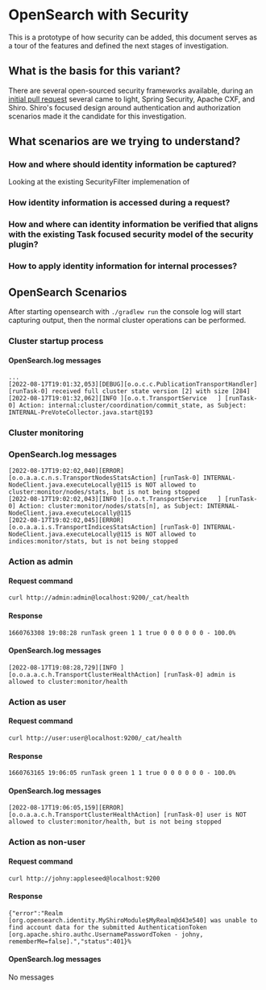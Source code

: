 # OpenSearch with Security

This is a prototype of how security can be added, this document serves as a tour of the features and defined the next stages of investigation.

## What is the basis for this variant?

There are several open-sourced security frameworks available, during an [initial pull request](https://github.com/opensearch-project/OpenSearch/pull/4028#issuecomment-1198385167) several came to light, Spring Security, Apache CXF, and Shiro. Shiro's focused design around authentication and authorization scenarios made it the candidate for this investigation.

## What scenarios are we trying to understand?

### How and where should identity information be captured?
Looking at the existing SecurityFilter implemenation of

### How identity information is accessed during a request?
### How and where can identity information be verified that aligns with the existing Task focused security model of the security plugin?
### How to apply identity information for internal processes?


## OpenSearch Scenarios

After starting opensearch with `./gradlew run` the console log will start capturing output, then the normal cluster operations can be performed.

### Cluster startup process
#### OpenSearch.log messages
```text
...
[2022-08-17T19:01:32,053][DEBUG][o.o.c.c.PublicationTransportHandler] [runTask-0] received full cluster state version [2] with size [284]
[2022-08-17T19:01:32,062][INFO ][o.o.t.TransportService   ] [runTask-0] Action: internal:cluster/coordination/commit_state, as Subject: INTERNAL-PreVoteCollector.java.start@193
```

### Cluster monitoring
### OpenSearch.log messages
```text
[2022-08-17T19:02:02,040][ERROR][o.o.a.a.c.n.s.TransportNodesStatsAction] [runTask-0] INTERNAL-NodeClient.java.executeLocally@115 is NOT allowed to cluster:monitor/nodes/stats, but is not being stopped
[2022-08-17T19:02:02,043][INFO ][o.o.t.TransportService   ] [runTask-0] Action: cluster:monitor/nodes/stats[n], as Subject: INTERNAL-NodeClient.java.executeLocally@115
[2022-08-17T19:02:02,045][ERROR][o.o.a.a.i.s.TransportIndicesStatsAction] [runTask-0] INTERNAL-NodeClient.java.executeLocally@115 is NOT allowed to indices:monitor/stats, but is not being stopped
```

### Action as admin

#### Request command
`curl http://admin:admin@localhost:9200/_cat/health`

#### Response
```text
1660763308 19:08:28 runTask green 1 1 true 0 0 0 0 0 0 - 100.0%
```

#### OpenSearch.log messages
```text
[2022-08-17T19:08:28,729][INFO ][o.o.a.a.c.h.TransportClusterHealthAction] [runTask-0] admin is allowed to cluster:monitor/health
```

### Action as user

#### Request command
`curl http://user:user@localhost:9200/_cat/health`

#### Response
```text
1660763165 19:06:05 runTask green 1 1 true 0 0 0 0 0 0 - 100.0%
```

#### OpenSearch.log messages
```text
[2022-08-17T19:06:05,159][ERROR][o.o.a.a.c.h.TransportClusterHealthAction] [runTask-0] user is NOT allowed to cluster:monitor/health, but is not being stopped
```

### Action as non-user

#### Request command
`curl http://johny:appleseed@localhost:9200`

#### Response
```text
{"error":"Realm [org.opensearch.identity.MyShiroModule$MyRealm@d43e540] was unable to find account data for the submitted AuthenticationToken [org.apache.shiro.authc.UsernamePasswordToken - johny, rememberMe=false].","status":401}%
```

#### OpenSearch.log messages
No messages
